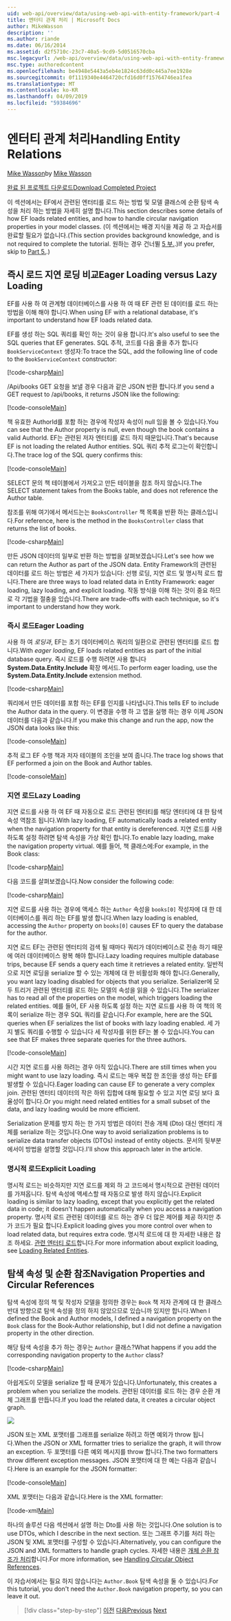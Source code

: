 ```yaml
---
uid: web-api/overview/data/using-web-api-with-entity-framework/part-4
title: 엔터티 관계 처리 | Microsoft Docs
author: MikeWasson
description: ''
ms.author: riande
ms.date: 06/16/2014
ms.assetid: d2f5710c-23c7-40a5-9cd9-5d0516570cba
msc.legacyurl: /web-api/overview/data/using-web-api-with-entity-framework/part-4
msc.type: authoredcontent
ms.openlocfilehash: be4948e5443a5eb4e1824c63dd0c445a7ee1928e
ms.sourcegitcommit: 0f1119340e4464720cfd16d0ff15764746ea1fea
ms.translationtype: MT
ms.contentlocale: ko-KR
ms.lasthandoff: 04/09/2019
ms.locfileid: "59384696"
---
```

# <a name="handling-entity-relations"></a><span data-ttu-id="0ab42-102">엔터티 관계 처리</span><span class="sxs-lookup"><span data-stu-id="0ab42-102">Handling Entity Relations</span></span>

<span data-ttu-id="0ab42-103">[Mike Wasson](https://github.com/MikeWasson)</span><span class="sxs-lookup"><span data-stu-id="0ab42-103">by [Mike Wasson](https://github.com/MikeWasson)</span></span>

[<span data-ttu-id="0ab42-104">완료 된 프로젝트 다운로드</span><span class="sxs-lookup"><span data-stu-id="0ab42-104">Download Completed Project</span></span>](https://github.com/MikeWasson/BookService)

<span data-ttu-id="0ab42-105">이 섹션에서는 EF에서 관련된 엔터티를 로드 하는 방법 및 모델 클래스에 순환 탐색 속성을 처리 하는 방법을 자세히 설명 합니다.</span><span class="sxs-lookup"><span data-stu-id="0ab42-105">This section describes some details of how EF loads related entities, and how to handle circular navigation properties in your model classes.</span></span> <span data-ttu-id="0ab42-106">(이 섹션에서는 배경 지식을 제공 하 고 자습서를 완료할 필요가 없습니다.</span><span class="sxs-lookup"><span data-stu-id="0ab42-106">(This section provides background knowledge, and is not required to complete the tutorial.</span></span> <span data-ttu-id="0ab42-107">원하는 경우 건너뛸 [5 부.](part-5.md).)</span><span class="sxs-lookup"><span data-stu-id="0ab42-107">If you prefer, skip to [Part 5.](part-5.md).)</span></span>

## <a name="eager-loading-versus-lazy-loading"></a><span data-ttu-id="0ab42-108">즉시 로드 지연 로딩 비교</span><span class="sxs-lookup"><span data-stu-id="0ab42-108">Eager Loading versus Lazy Loading</span></span>

<span data-ttu-id="0ab42-109">EF를 사용 하 여 관계형 데이터베이스를 사용 하 여 때 EF 관련 된 데이터를 로드 하는 방법을 이해 해야 합니다.</span><span class="sxs-lookup"><span data-stu-id="0ab42-109">When using EF with a relational database, it's important to understand how EF loads related data.</span></span>

<span data-ttu-id="0ab42-110">EF를 생성 하는 SQL 쿼리를 확인 하는 것이 유용 합니다.</span><span class="sxs-lookup"><span data-stu-id="0ab42-110">It's also useful to see the SQL queries that EF generates.</span></span> <span data-ttu-id="0ab42-111">SQL 추적, 코드를 다음 줄을 추가 합니다 `BookServiceContext` 생성자:</span><span class="sxs-lookup"><span data-stu-id="0ab42-111">To trace the SQL, add the following line of code to the `BookServiceContext` constructor:</span></span>

[!code-csharp[Main](part-4/samples/sample1.cs)]

<span data-ttu-id="0ab42-112">/Api/books GET 요청을 보낼 경우 다음과 같은 JSON 반환 합니다.</span><span class="sxs-lookup"><span data-stu-id="0ab42-112">If you send a GET request to /api/books, it returns JSON like the following:</span></span>

[!code-console[Main](part-4/samples/sample2.cmd)]

<span data-ttu-id="0ab42-113">책 유효한 AuthorId를 포함 하는 경우에 작성자 속성이 null 임을 볼 수 있습니다.</span><span class="sxs-lookup"><span data-stu-id="0ab42-113">You can see that the Author property is null, even though the book contains a valid AuthorId.</span></span> <span data-ttu-id="0ab42-114">EF는 관련된 저자 엔터티를 로드 하지 때문입니다.</span><span class="sxs-lookup"><span data-stu-id="0ab42-114">That's because EF is not loading the related Author entities.</span></span> <span data-ttu-id="0ab42-115">SQL 쿼리 추적 로그는이 확인합니다.</span><span class="sxs-lookup"><span data-stu-id="0ab42-115">The trace log of the SQL query confirms this:</span></span>

[!code-console[Main](part-4/samples/sample3.sql)]

<span data-ttu-id="0ab42-116">SELECT 문의 책 테이블에서 가져오고 만든 테이블을 참조 하지 않습니다.</span><span class="sxs-lookup"><span data-stu-id="0ab42-116">The SELECT statement takes from the Books table, and does not reference the Author table.</span></span>

<span data-ttu-id="0ab42-117">참조를 위해 여기에서 메서드는는 `BooksController` 책 목록을 반환 하는 클래스입니다.</span><span class="sxs-lookup"><span data-stu-id="0ab42-117">For reference, here is the method in the `BooksController` class that returns the list of books.</span></span>

[!code-csharp[Main](part-4/samples/sample4.cs)]

<span data-ttu-id="0ab42-118">만든 JSON 데이터의 일부로 반환 하는 방법을 살펴보겠습니다.</span><span class="sxs-lookup"><span data-stu-id="0ab42-118">Let's see how we can return the Author as part of the JSON data.</span></span> <span data-ttu-id="0ab42-119">Entity Framework의 관련된 데이터를 로드 하는 방법은 세 가지가 있습니다: 선행 로딩, 지연 로드 및 명시적 로드 합니다.</span><span class="sxs-lookup"><span data-stu-id="0ab42-119">There are three ways to load related data in Entity Framework: eager loading, lazy loading, and explicit loading.</span></span> <span data-ttu-id="0ab42-120">작동 방식을 이해 하는 것이 중요 하므로 각 기법을 절충을 있습니다.</span><span class="sxs-lookup"><span data-stu-id="0ab42-120">There are trade-offs with each technique, so it's important to understand how they work.</span></span>

### <a name="eager-loading"></a><span data-ttu-id="0ab42-121">즉시 로드</span><span class="sxs-lookup"><span data-stu-id="0ab42-121">Eager Loading</span></span>

<span data-ttu-id="0ab42-122">사용 하 여 *로딩과*, EF는 초기 데이터베이스 쿼리의 일환으로 관련된 엔터티를 로드 합니다.</span><span class="sxs-lookup"><span data-stu-id="0ab42-122">With *eager loading*, EF loads related entities as part of the initial database query.</span></span> <span data-ttu-id="0ab42-123">즉시 로드를 수행 하려면 사용 합니다 **System.Data.Entity.Include** 확장 메서드.</span><span class="sxs-lookup"><span data-stu-id="0ab42-123">To perform eager loading, use the **System.Data.Entity.Include** extension method.</span></span>

[!code-csharp[Main](part-4/samples/sample5.cs)]

<span data-ttu-id="0ab42-124">쿼리에서 만든 데이터를 포함 하는 EF를 인지를 나타냅니다.</span><span class="sxs-lookup"><span data-stu-id="0ab42-124">This tells EF to include the Author data in the query.</span></span> <span data-ttu-id="0ab42-125">이 변경을 수행 하 고 앱을 실행 하는 경우 이제 JSON 데이터를 다음과 같습니다.</span><span class="sxs-lookup"><span data-stu-id="0ab42-125">If you make this change and run the app, now the JSON data looks like this:</span></span>

[!code-console[Main](part-4/samples/sample6.cmd)]

<span data-ttu-id="0ab42-126">추적 로그 EF 수행 책과 저자 테이블의 조인을 보여 줍니다.</span><span class="sxs-lookup"><span data-stu-id="0ab42-126">The trace log shows that EF performed a join on the Book and Author tables.</span></span>

[!code-console[Main](part-4/samples/sample7.cmd)]

### <a name="lazy-loading"></a><span data-ttu-id="0ab42-127">지연 로드</span><span class="sxs-lookup"><span data-stu-id="0ab42-127">Lazy Loading</span></span>

<span data-ttu-id="0ab42-128">지연 로드를 사용 하 여 EF 때 자동으로 로드 관련된 엔터티를 해당 엔터티에 대 한 탐색 속성 역참조 됩니다.</span><span class="sxs-lookup"><span data-stu-id="0ab42-128">With lazy loading, EF automatically loads a related entity when the navigation property for that entity is dereferenced.</span></span> <span data-ttu-id="0ab42-129">지연 로드를 사용 하도록 설정 하려면 탐색 속성을 가상 확인 합니다.</span><span class="sxs-lookup"><span data-stu-id="0ab42-129">To enable lazy loading, make the navigation property virtual.</span></span> <span data-ttu-id="0ab42-130">예를 들어, 책 클래스에:</span><span class="sxs-lookup"><span data-stu-id="0ab42-130">For example, in the Book class:</span></span>

[!code-csharp[Main](part-4/samples/sample8.cs?highlight=6)]

<span data-ttu-id="0ab42-131">다음 코드를 살펴보겠습니다.</span><span class="sxs-lookup"><span data-stu-id="0ab42-131">Now consider the following code:</span></span>

[!code-csharp[Main](part-4/samples/sample9.cs)]

<span data-ttu-id="0ab42-132">지연 로드를 사용 하는 경우에 액세스 하는 `Author` 속성을 `books[0]` 작성자에 대 한 데이터베이스를 쿼리 하는 EF를 발생 합니다.</span><span class="sxs-lookup"><span data-stu-id="0ab42-132">When lazy loading is enabled, accessing the `Author` property on `books[0]` causes EF to query the database for the author.</span></span>

<span data-ttu-id="0ab42-133">지연 로드 EF는 관련된 엔터티의 검색 될 때마다 쿼리가 데이터베이스로 전송 하기 때문에 여러 데이터베이스 왕복 해야 합니다.</span><span class="sxs-lookup"><span data-stu-id="0ab42-133">Lazy loading requires multiple database trips, because EF sends a query each time it retrieves a related entity.</span></span> <span data-ttu-id="0ab42-134">일반적으로 지연 로딩을 serialize 할 수 있는 개체에 대 한 비활성화 해야 합니다.</span><span class="sxs-lookup"><span data-stu-id="0ab42-134">Generally, you want lazy loading disabled for objects that you serialize.</span></span> <span data-ttu-id="0ab42-135">Serializer에 모두 트리거 관련된 엔터티를 로드 하는 모델의 속성을 읽을 수 있습니다.</span><span class="sxs-lookup"><span data-stu-id="0ab42-135">The serializer has to read all of the properties on the model, which triggers loading the related entities.</span></span> <span data-ttu-id="0ab42-136">예를 들어, EF 사용 하도록 설정 하는 지연 로드를 사용 하 여 책의 목록이 serialize 하는 경우 SQL 쿼리를 같습니다.</span><span class="sxs-lookup"><span data-stu-id="0ab42-136">For example, here are the SQL queries when EF serializes the list of books with lazy loading enabled.</span></span> <span data-ttu-id="0ab42-137">세 가지 별도 쿼리를 수행할 수 있습니다 세 작성자를 위한 EF는 볼 수 있습니다.</span><span class="sxs-lookup"><span data-stu-id="0ab42-137">You can see that EF makes three separate queries for the three authors.</span></span>

[!code-console[Main](part-4/samples/sample10.sql)]

<span data-ttu-id="0ab42-138">시간 지연 로드를 사용 하려는 경우 아직 있습니다.</span><span class="sxs-lookup"><span data-stu-id="0ab42-138">There are still times when you might want to use lazy loading.</span></span> <span data-ttu-id="0ab42-139">즉시 로드는 매우 복잡 한 조인을 생성 하는 EF를 발생할 수 있습니다.</span><span class="sxs-lookup"><span data-stu-id="0ab42-139">Eager loading can cause EF to generate a very complex join.</span></span> <span data-ttu-id="0ab42-140">관련된 엔터티 데이터의 작은 하위 집합에 대해 필요할 수 있고 지연 로딩 보다 효율성이 합니다.</span><span class="sxs-lookup"><span data-stu-id="0ab42-140">Or you might need related entities for a small subset of the data, and lazy loading would be more efficient.</span></span>

<span data-ttu-id="0ab42-141">Serialization 문제를 방지 하는 한 가지 방법은 데이터 전송 개체 (Dto) 대신 엔터티 개체를 serialize 하는 것입니다.</span><span class="sxs-lookup"><span data-stu-id="0ab42-141">One way to avoid serialization problems is to serialize data transfer objects (DTOs) instead of entity objects.</span></span> <span data-ttu-id="0ab42-142">문서의 뒷부분에서이 방법을 설명할 것입니다.</span><span class="sxs-lookup"><span data-stu-id="0ab42-142">I'll show this approach later in the article.</span></span>

### <a name="explicit-loading"></a><span data-ttu-id="0ab42-143">명시적 로드</span><span class="sxs-lookup"><span data-stu-id="0ab42-143">Explicit Loading</span></span>

<span data-ttu-id="0ab42-144">명시적 로드는 비슷하지만 지연 로드를 제외 하 고 코드에서 명시적으로 관련된 데이터를 가져옵니다. 탐색 속성에 액세스할 때 자동으로 발생 하지 않습니다.</span><span class="sxs-lookup"><span data-stu-id="0ab42-144">Explicit loading is similar to lazy loading, except that you explicitly get the related data in code; it doesn't happen automatically when you access a navigation property.</span></span> <span data-ttu-id="0ab42-145">명시적 로드 관련된 데이터를 로드 하는 경우 더 많은 제어를 제공 하지만 추가 코드가 필요 합니다.</span><span class="sxs-lookup"><span data-stu-id="0ab42-145">Explicit loading gives you more control over when to load related data, but requires extra code.</span></span> <span data-ttu-id="0ab42-146">명시적 로드에 대 한 자세한 내용은 참조 하세요. [관련 엔터티 로드](https://msdn.microsoft.com/data/jj574232#explicit)합니다.</span><span class="sxs-lookup"><span data-stu-id="0ab42-146">For more information about explicit loading, see [Loading Related Entities](https://msdn.microsoft.com/data/jj574232#explicit).</span></span>

## <a name="navigation-properties-and-circular-references"></a><span data-ttu-id="0ab42-147">탐색 속성 및 순환 참조</span><span class="sxs-lookup"><span data-stu-id="0ab42-147">Navigation Properties and Circular References</span></span>

<span data-ttu-id="0ab42-148">탐색 속성에 정의 책 및 작성자 모델을 정의한 경우는 `Book` 책 저자 관계에 대 한 클래스 반대 방향으로 탐색 속성을 정의 하지 않았으므로 있습니까 있지만 합니다.</span><span class="sxs-lookup"><span data-stu-id="0ab42-148">When I defined the Book and Author models, I defined a navigation property on the `Book` class for the Book-Author relationship, but I did not define a navigation property in the other direction.</span></span>

<span data-ttu-id="0ab42-149">해당 탐색 속성을 추가 하는 경우는 `Author` 클래스?</span><span class="sxs-lookup"><span data-stu-id="0ab42-149">What happens if you add the corresponding navigation property to the `Author` class?</span></span>

[!code-csharp[Main](part-4/samples/sample11.cs?highlight=7)]

<span data-ttu-id="0ab42-150">아쉽게도이 모델을 serialize 할 때 문제가 있습니다.</span><span class="sxs-lookup"><span data-stu-id="0ab42-150">Unfortunately, this creates a problem when you serialize the models.</span></span> <span data-ttu-id="0ab42-151">관련된 데이터를 로드 하는 경우 순환 개체 그래프를 만듭니다.</span><span class="sxs-lookup"><span data-stu-id="0ab42-151">If you load the related data, it creates a circular object graph.</span></span>

![](part-4/_static/image1.png)

<span data-ttu-id="0ab42-152">JSON 또는 XML 포맷터를 그래프를 serialize 하려고 하면 예외가 throw 됩니다.</span><span class="sxs-lookup"><span data-stu-id="0ab42-152">When the JSON or XML formatter tries to serialize the graph, it will throw an exception.</span></span> <span data-ttu-id="0ab42-153">두 포맷터를 다른 예외 메시지를 throw 합니다.</span><span class="sxs-lookup"><span data-stu-id="0ab42-153">The two formatters throw different exception messages.</span></span> <span data-ttu-id="0ab42-154">JSON 포맷터에 대 한 예는 다음과 같습니다.</span><span class="sxs-lookup"><span data-stu-id="0ab42-154">Here is an example for the JSON formatter:</span></span>

[!code-console[Main](part-4/samples/sample12.cmd)]

<span data-ttu-id="0ab42-155">XML 포맷터는 다음과 같습니다.</span><span class="sxs-lookup"><span data-stu-id="0ab42-155">Here is the XML formatter:</span></span>

[!code-xml[Main](part-4/samples/sample13.xml)]

<span data-ttu-id="0ab42-156">하나의 솔루션 다음 섹션에서 설명 하는 Dto를 사용 하는 것입니다.</span><span class="sxs-lookup"><span data-stu-id="0ab42-156">One solution is to use DTOs, which I describe in the next section.</span></span> <span data-ttu-id="0ab42-157">또는 그래프 주기를 처리 하는 JSON 및 XML 포맷터를 구성할 수 있습니다.</span><span class="sxs-lookup"><span data-stu-id="0ab42-157">Alternatively, you can configure the JSON and XML formatters to handle graph cycles.</span></span> <span data-ttu-id="0ab42-158">자세한 내용은 [개체 순환 참조가 처리](../../formats-and-model-binding/json-and-xml-serialization.md#handling_circular_object_references)합니다.</span><span class="sxs-lookup"><span data-stu-id="0ab42-158">For more information, see [Handling Circular Object References](../../formats-and-model-binding/json-and-xml-serialization.md#handling_circular_object_references).</span></span>

<span data-ttu-id="0ab42-159">이 자습서에서는 필요 하지 않습니다는 `Author.Book` 탐색 속성을 둘 수 있습니다.</span><span class="sxs-lookup"><span data-stu-id="0ab42-159">For this tutorial, you don't need the `Author.Book` navigation property, so you can leave it out.</span></span>

> [!div class="step-by-step"]
> <span data-ttu-id="0ab42-160">[이전](part-3.md)
> [다음](part-5.md)</span><span class="sxs-lookup"><span data-stu-id="0ab42-160">[Previous](part-3.md)
[Next](part-5.md)</span></span>

